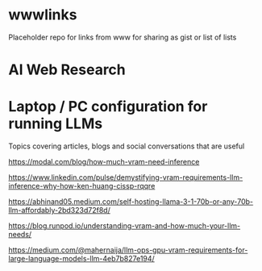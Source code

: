 # wwwlinks
Placeholder repo for links from www for sharing as gist or list of lists

# AI Web Research

# Laptop / PC configuration for running LLMs 
Topics covering articles, blogs and social conversations that are useful

https://modal.com/blog/how-much-vram-need-inference

https://www.linkedin.com/pulse/demystifying-vram-requirements-llm-inference-why-how-ken-huang-cissp-rqqre

https://abhinand05.medium.com/self-hosting-llama-3-1-70b-or-any-70b-llm-affordably-2bd323d72f8d/

https://blog.runpod.io/understanding-vram-and-how-much-your-llm-needs/

https://medium.com/@mahernaija/llm-ops-gpu-vram-requirements-for-large-language-models-llm-4eb7b827e194/


